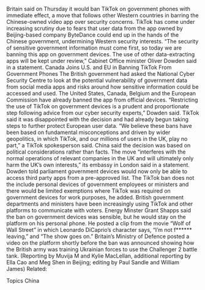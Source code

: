 Britain said on Thursday it would ban TikTok on government phones with immediate effect, a move that follows other Western countries in barring the Chinese-owned video app over security concerns.
TikTok has come under increasing scrutiny due to fears that user data from the app owned by Beijing-based company ByteDance could end up in the hands of the Chinese government, undermining Western security interests.
“The security of sensitive government information must come first, so today we are banning this app on government devices. The use of other data-extracting apps will be kept under review,” Cabinet Office minister Oliver Dowden said in a statement.
Canada Joins U.S. and EU in Banning TikTok From Government Phones
The British government had asked the National Cyber Security Centre to look at the potential vulnerability of government data from social media apps and risks around how sensitive information could be accessed and used.
The United States, Canada, Belgium and the European Commission have already banned the app from official devices.
“Restricting the use of TikTok on government devices is a prudent and proportionate step following advice from our cyber security experts,” Dowden said.
TikTok said it was disappointed with the decision and had already begun taking steps to further protect European user data.
“We believe these bans have been based on fundamental misconceptions and driven by wider geopolitics, in which TikTok, and our millions of users in the UK, play no part,” a TikTok spokesperson said.
China said the decision was based on political considerations rather than facts.
The move “interferes with the normal operations of relevant companies in the UK and will ultimately only harm the UK’s own interests,” its embassy in London said in a statement.
Dowden told parliament government devices would now only be able to access third party apps from a pre-approved list.
The TikTok ban does not the include personal devices of government employees or ministers and there would be limited exemptions where TikTok was required on government devices for work purposes, he added.
British government departments and ministers have been increasingly using TikTok and other platforms to communicate with voters.
Energy Minster Grant Shapps said the ban on government devices was sensible, but he would stay on the platform on his personal phone.
He posted a clip from the movie “Wolf of Wall Street” in which Leonardo DiCaprio’s character says, “I’m not f****** leaving,” and “The show goes on.”
Britain’s Ministry of Defence posted a video on the platform shortly before the ban was announced showing how the British army was training Ukrainian forces to use the Challenger 2 battle tank.
(Reporting by Muvija M and Kylie MacLellan, additional reporting by Ella Cao and Meg Shen in Beijing; editing by Paul Sandle and William James)
Related:

Topics
China
